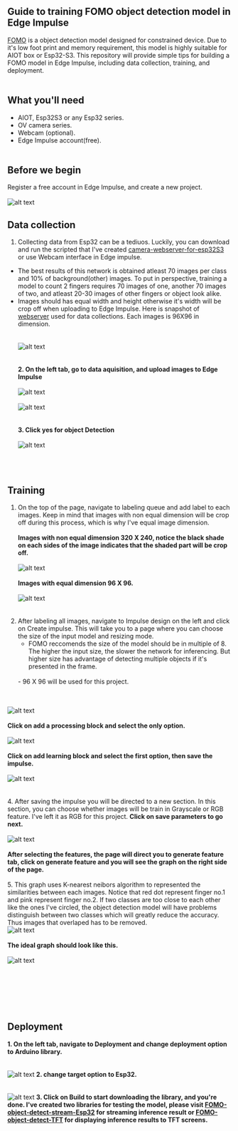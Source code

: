 ## Guide to training FOMO object detection model in Edge Impulse
  [FOMO](https://docs.edgeimpulse.com/docs/edge-impulse-studio/learning-blocks/object-detection/fomo-object-detection-for-constrained-devices) is a object detection model designed for constrained device. Due to it's low foot print and memory requirement, this model is highly suitable for AIOT box or Esp32-S3. This repository will provide simple tips for building a FOMO model in Edge Impulse, including data collection, training, and deployment.   
<br/>
## What you'll need
 - AIOT, Esp32S3 or any Esp32 series.
 - OV camera series.
 - Webcam (optional).
 - Edge Impulse account(free).
<br/> <br/>
## Before we begin
  Register a free account in Edge Impulse, and create a new project. 
  <br/> <br/>
  ![alt text](/Images_for_readme/create_new_project.PNG)
<br/>
## Data collection
  1. Collecting data from Esp32 can be a tediuos. Luckily, you can download and run the scripted that I've created [camera-webserver-for-esp32S3](https://github.com/San279/camera-webserver-for-esp32S3) or use Webcam interface in Edge impulse.
     <br/>
  - The best results of this network is obtained atleast 70 images per class and 10% of background(other) images. To put in perspective, training a model to count 2 fingers requires 70 images of one, another 70 images of two, and atleast 20-30 images of other fingers or object look alike.
    <br/>
  - Images should has equal width and height otherwise it's width will be crop off when uploading to Edge Impulse. Here is snapshot of [webserver](https://github.com/San279/camera-webserver-for-esp32S3) used for data collections. Each images is 96X96 in dimension. 
<br/> <br/>   
  ![alt text](/Images_for_readme/webserver.PNG)
<br/> <br/> <br/>
 <strong>2. On the left tab, go to data aquisition, and upload images to Edge Impulse</strong>
 <br/> <br/> 
 ![alt text](/Images_for_readme/add_data.PNG)
  <br/> <br/>
![alt text](/Images_for_readme/upload_data.PNG)
  <br/> <br/> <br/> 
 <strong>3. Click yes for object Detection </strong>
  <br/> <br/> 
![alt text](/Images_for_readme/object_detection_tab..PNG)
  <br/> <br/>  <br/> <br/> 
## Training
  1. On the top of the page, navigate to labeling queue and add label to each images. Keep in mind that images with non equal dimension will be crop off during this process, which is why I've equal image dimension.
     <br/> <br/>
<strong> Images with non equal dimension 320 X 240, notice the black shade on each sides of the image indicates that the shaded part will be crop off.</strong>
 <br/> <br/>
   ![alt text](/Images_for_readme/label_320.PNG)
    <br/> <br/>
   <strong> Images with equal dimension 96 X 96. </strong>
  <br/> <br/>
   ![alt text](/Images_for_readme/label_96.PNG)
<br/> <br/> <br/>
 2. After labeling all images, navigate to Impulse design on the left and click on Create impulse. This will take you to a page where you can choose the size of the input model and resizing mode.
    <br/>
    - FOMO reccomends the size of the model should be in multiple of 8. The higher the input size, the slower the network for inferencing. But higher size has advantage of detecting multiple objects if it's presented in the frame.
    <br/>
    - 96 X 96 will be used for this project.
 <br/> <br/>
 ![alt text](/Images_for_readme/input_size.PNG)
<br/> <br/>
 <strong> Click on add a processing block and select the only option. </strong> <br/> <br/>
 ![alt text](/Images_for_readme/add_processing.PNG)
<br/><br/>
 <strong> Click on add learning block and select the first option, then save the impulse. </strong>
 <br/> <br/>
 ![alt text](/Images_for_readme/learning_block.PNG)
<br/><br/> <br/>
4. After saving the impulse you will be directed to a new section. In this section, you can choose whether images will be train in Grayscale or RGB feature. I've left it as RGB for this project. <strong> Click on save parameters to go next. </strong>
<br/>  <br/>
 ![alt text](/Images_for_readme/rgb.PNG)
<br/> <br/>
<strong> After selecting the features, the page will direct you to generate feature tab, click on generate feature and you will see the graph on the right side of the page. </strong>
<br/> <br/>
5. This graph uses K-nearest neibors algorithm to represented the similarities between each images. Notice that red dot represent finger no.1 and pink represent finger no.2. If two classes are too close to each other like the ones I've circled, the object detection model will have problems distinguish between two classes which will greatly reduce the accuracy. Thus images that overlaped has to be removed. <br/>
 ![alt text](/Images_for_readme/feature_unedit.PNG)
<br/> <br/>
<strong> The ideal graph should look like this. </strong>
 <br/> <br/>
 ![alt text](/Images_for_readme/feature_edited.PNG)
<br/><br/> <br/>

<br/><br/> <br/>
## Deployment
  <strong> 1. On the left tab, navigate to Deployment and change deployment option to Arduino library. </strong>
    <br/> <br/><br/>
   ![alt text](/Images_for_readme/deployment1.PNG)
  <strong> 2. change target option to Esp32. </strong>
   <br/> <br/><br/>
   ![alt text](/Images_for_readme/deployment2.PNG)
  <strong> 3. Click on Build to start downloading the library, and you're done. I've created two libraries for testing the model, please visit [FOMO-object-detect-stream-Esp32](https://github.com/San279/FOMO-object-detect-stream-Esp32) for streaming inference result or [FOMO-object-detect-TFT](https://github.com/San279/FOMO-object-detect-stream-Esp32) for displaying inference results to TFT screens. 
